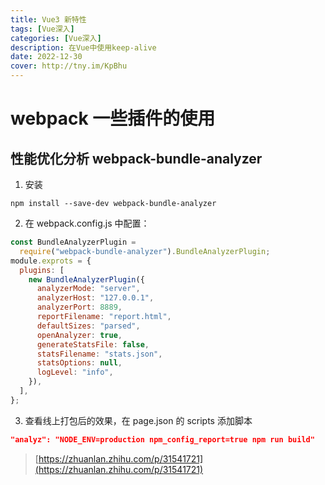 ```yaml
---
title: Vue3 新特性
tags: [Vue深入]
categories: [Vue深入]
description: 在Vue中使用keep-alive
date: 2022-12-30
cover: http://tny.im/KpBhu
---
```


# webpack 一些插件的使用

## 性能优化分析 webpack-bundle-analyzer

1. 安装

```
npm install --save-dev webpack-bundle-analyzer
```

2. 在 webpack.config.js 中配置：

```js
const BundleAnalyzerPlugin =
  require("webpack-bundle-analyzer").BundleAnalyzerPlugin;
module.exprots = {
  plugins: [
    new BundleAnalyzerPlugin({
      analyzerMode: "server",
      analyzerHost: "127.0.0.1",
      analyzerPort: 8889,
      reportFilename: "report.html",
      defaultSizes: "parsed",
      openAnalyzer: true,
      generateStatsFile: false,
      statsFilename: "stats.json",
      statsOptions: null,
      logLevel: "info",
    }),
  ],
};
```

3. 查看线上打包后的效果，在 page.json 的 scripts 添加脚本

```json
"analyz": "NODE_ENV=production npm_config_report=true npm run build"
```

> [https://zhuanlan.zhihu.com/p/31541721](https://zhuanlan.zhihu.com/p/31541721)
